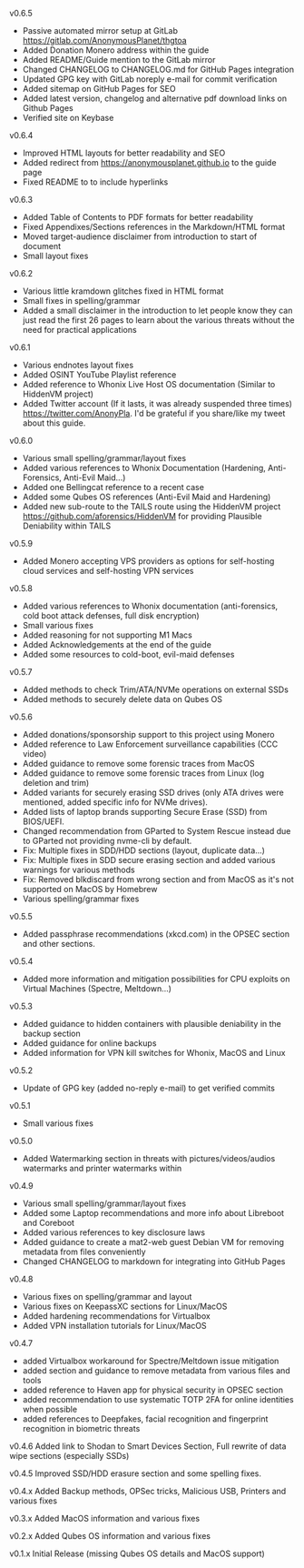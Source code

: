 v0.6.5
- Passive automated mirror setup at GitLab <https://gitlab.com/AnonymousPlanet/thgtoa>
- Added Donation Monero address within the guide
- Added README/Guide mention to the GitLab mirror
- Changed CHANGELOG to CHANGELOG.md for GitHub Pages integration
- Updated GPG key with GitLab noreply e-mail for commit verification
- Added sitemap on GitHub Pages for SEO
- Added latest version, changelog and alternative pdf download links on Github Pages
- Verified site on Keybase

v0.6.4
- Improved HTML layouts for better readability and SEO
- Added redirect from <https://anonymousplanet.github.io> to the guide page
- Fixed README to to include hyperlinks

v0.6.3
- Added Table of Contents to PDF formats for better readability
- Fixed Appendixes/Sections references in the Markdown/HTML format
- Moved target-audience disclaimer from introduction to start of document
- Small layout fixes

v0.6.2
- Various little kramdown glitches fixed in HTML format
- Small fixes in spelling/grammar
- Added a small disclaimer in the introduction to let people know they can just read the first 26 pages to learn about the various threats without the need for practical applications

v0.6.1
- Various endnotes layout fixes
- Added OSINT YouTube Playlist reference
- Added reference to Whonix Live Host OS documentation (Similar to HiddenVM project)
- Added Twitter account (If it lasts, it was already suspended three times) <https://twitter.com/AnonyPla>. I'd be grateful if you share/like my tweet about this guide.

v0.6.0
- Various small spelling/grammar/layout fixes
- Added various references to Whonix Documentation (Hardening, Anti-Forensics, Anti-Evil Maid...)
- Added one Bellingcat reference to a recent case
- Added some Qubes OS references (Anti-Evil Maid and Hardening)
- Added new sub-route to the TAILS route using the HiddenVM project <https://github.com/aforensics/HiddenVM> for providing Plausible Deniability within TAILS

v0.5.9
- Added Monero accepting VPS providers as options for self-hosting cloud services and self-hosting VPN services

v0.5.8
- Added various references to Whonix documentation (anti-forensics, cold boot attack defenses, full disk encryption)
- Small various fixes
- Added reasoning for not supporting M1 Macs
- Added Acknowledgements at the end of the guide
- Added some resources to cold-boot, evil-maid defenses

v0.5.7
- Added methods to check Trim/ATA/NVMe operations on external SSDs
- Added methods to securely delete data on Qubes OS

v0.5.6
- Added donations/sponsorship support to this project using Monero
- Added reference to Law Enforcement surveillance capabilities (CCC video)
- Added guidance to remove some forensic traces from MacOS 
- Added guidance to remove some forensic traces from Linux (log deletion and trim)
- Added variants for securely erasing SSD drives (only ATA drives were mentioned, added specific info for NVMe drives).
- Added lists of laptop brands supporting Secure Erase (SSD) from BIOS/UEFI.
- Changed recommendation from GParted to System Rescue instead due to GParted not providing nvme-cli by default. 
- Fix: Multiple fixes in SDD/HDD sections (layout, duplicate data...)
- Fix: Multiple fixes in SDD secure erasing section and added various warnings for various methods
- Fix: Removed blkdiscard from wrong section and from MacOS as it's not supported on MacOS by Homebrew
- Various spelling/grammar fixes

v0.5.5
- Added passphrase recommendations (xkcd.com) in the OPSEC section and other sections.

v0.5.4
- Added more information and mitigation possibilities for CPU exploits on Virtual Machines (Spectre, Meltdown...)

v0.5.3
- Added guidance to hidden containers with plausible deniability in the backup section
- Added guidance for online backups
- Added information for VPN kill switches for Whonix, MacOS and Linux

v0.5.2
- Update of GPG key (added no-reply e-mail) to get verified commits

v0.5.1
- Small various fixes

v0.5.0
- Added Watermarking section in threats with pictures/videos/audios watermarks and printer watermarks within

v0.4.9
- Various small spelling/grammar/layout fixes
- Added some Laptop recommendations and more info about Libreboot and Coreboot
- Added various references to key disclosure laws 
- Added guidance to create a mat2-web guest Debian VM for removing metadata from files conveniently
- Changed CHANGELOG to markdown for integrating into GitHub Pages

v0.4.8
- Various fixes on spelling/grammar and layout
- Various fixes on KeepassXC sections for Linux/MacOS
- Added hardening recommendations for Virtualbox
- Added VPN installation tutorials for Linux/MacOS

v0.4.7
- added Virtualbox workaround for Spectre/Meltdown issue mitigation
- added section and guidance to remove metadata from various files and tools
- added reference to Haven app for physical security in OPSEC section
- added recommendation to use systematic TOTP 2FA for online identities when possible
- added references to Deepfakes, facial recognition and fingerprint recognition in biometric threats

v0.4.6 Added link to Shodan to Smart Devices Section, Full rewrite of data wipe sections (especially SSDs)

v0.4.5 Improved SSD/HDD erasure section and some spelling fixes.

v0.4.x Added Backup methods, OPSec tricks, Malicious USB, Printers and various fixes

v0.3.x Added MacOS information and various fixes

v0.2.x Added Qubes OS information and various fixes

v0.1.x Initial Release (missing Qubes OS details and MacOS support)
